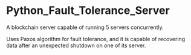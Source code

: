 # Python_Fault_Tolerance_Server

A blockchain server capable of running 5 servers concurrently.

Uses Paxos algorithm for fault tolerance, and it is capable of recovering data after an unexpected shutdown on one of its server.
